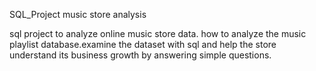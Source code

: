   SQL_Project music store analysis

sql project to analyze online music store data.
how to analyze the music playlist database.examine the dataset with sql and help the store understand its business growth by answering simple questions.
